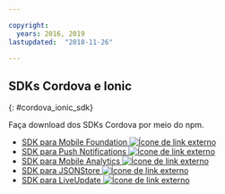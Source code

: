 ```yaml
---

copyright:
  years: 2016, 2019
lastupdated:  "2018-11-26"

---
```


##	SDKs Cordova e Ionic
{: #cordova_ionic_sdk}

Faça download dos SDKs Cordova por meio do npm.

* [SDK para Mobile Foundation ![Ícone de link externo](../../icons/launch-glyph.svg "Ícone de link externo")](https://www.npmjs.com/package/cordova-plugin-mfp)
* [SDK para Push Notifications ![Ícone de link externo](../../icons/launch-glyph.svg "Ícone de link externo")](https://www.npmjs.com/package/cordova-plugin-mfp-push)
* [SDK para Mobile Analytics ![Ícone de link externo](../../icons/launch-glyph.svg "Ícone de link externo")](https://www.npmjs.com/package/cordova-plugin-mfp-analytics)
* [SDK para JSONStore ![Ícone de link externo](../../icons/launch-glyph.svg "Ícone de link externo")](https://www.npmjs.com/package/cordova-plugin-mfp-jsonstore)
* [SDK para LiveUpdate ![Ícone de link externo](../../icons/launch-glyph.svg "Ícone de link externo")](https://www.npmjs.com/package/cordova-plugin-mfp-liveupdate)

